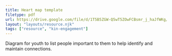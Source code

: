 ```yaml
---
title: Heart map template
filetype: pdf
url: https://drive.google.com/file/d/1T5B5ZGW-Q5wT5ZOwFCBsmr_j_haJfWKg/view?usp=sharing
layout: "layouts/resource.njk"
tags: ["resource", "kin-engagement"]
---
```


Diagram for youth to list people important to them to help identify and maintain connections.